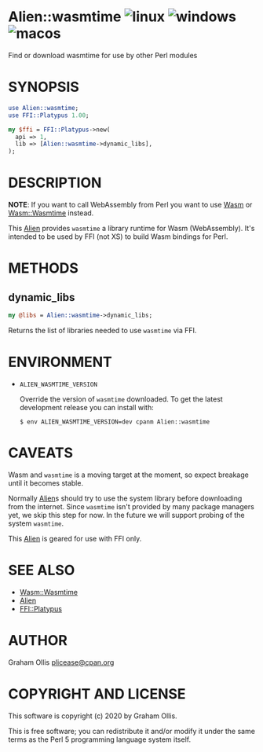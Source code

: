 # Alien::wasmtime ![linux](https://github.com/perlwasm/Alien-wasmtime/workflows/linux/badge.svg) ![windows](https://github.com/perlwasm/Alien-wasmtime/workflows/windows/badge.svg) ![macos](https://github.com/perlwasm/Alien-wasmtime/workflows/macos/badge.svg)

Find or download wasmtime for use by other Perl modules

# SYNOPSIS

```perl
use Alien::wasmtime;
use FFI::Platypus 1.00;

my $ffi = FFI::Platypus->new(
  api => 1,
  lib => [Alien::wasmtime->dynamic_libs],
);
```

# DESCRIPTION

**NOTE**: If you want to call WebAssembly from Perl you want to use
[Wasm](https://metacpan.org/pod/Wasm) or [Wasm::Wasmtime](https://metacpan.org/pod/Wasm::Wasmtime) instead.

This [Alien](https://metacpan.org/pod/Alien) provides `wasmtime` a library runtime for Wasm
(WebAssembly).  It's intended to be used by FFI (not XS) to build
Wasm bindings for Perl.

# METHODS

## dynamic\_libs

```perl
my @libs = Alien::wasmtime->dynamic_libs;
```

Returns the list of libraries needed to use `wasmtime` via FFI.

# ENVIRONMENT

- `ALIEN_WASMTIME_VERSION`

    Override the version of `wasmtime` downloaded.  To get the latest development
    release you can install with:

    ```
    $ env ALIEN_WASMTIME_VERSION=dev cpanm Alien::wasmtime
    ```

# CAVEATS

Wasm and `wasmtime` is a moving target at the moment, so expect breakage
until it becomes stable.

Normally [Alien](https://metacpan.org/pod/Alien)s should try to use the system library before downloading
from the internet.  Since `wasmtime` isn't provided by many package managers
yet, we skip this step for now.  In the future we will support probing of
the system `wasmtime`.

This [Alien](https://metacpan.org/pod/Alien) is geared for use with FFI only.

# SEE ALSO

- [Wasm::Wasmtime](https://metacpan.org/pod/Wasm::Wasmtime)
- [Alien](https://metacpan.org/pod/Alien)
- [FFI::Platypus](https://metacpan.org/pod/FFI::Platypus)

# AUTHOR

Graham Ollis <plicease@cpan.org>

# COPYRIGHT AND LICENSE

This software is copyright (c) 2020 by Graham Ollis.

This is free software; you can redistribute it and/or modify it under
the same terms as the Perl 5 programming language system itself.
